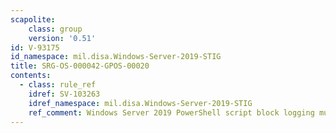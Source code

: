 ```yaml
---
scapolite:
    class: group
    version: '0.51'
id: V-93175
id_namespace: mil.disa.Windows-Server-2019-STIG
title: SRG-OS-000042-GPOS-00020
contents:
  - class: rule_ref
    idref: SV-103263
    idref_namespace: mil.disa.Windows-Server-2019-STIG
    ref_comment: Windows Server 2019 PowerShell script block logging must be ...
---
```


